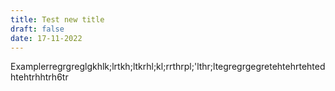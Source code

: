 ```yaml
---
title: Test new title
draft: false
date: 17-11-2022
---
```

Examplerregrgreglgkhlk;lrtkh;ltkrhl;kl;rrthrpl;'lthr;ltegregrgegretehtehrtehtedhtehtrhhtrh6tr